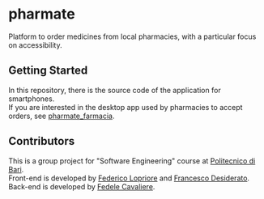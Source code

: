 # pharmate

Platform to order medicines from local pharmacies, with a particular focus on accessibility.

## Getting Started

In this repository, there is the source code of the application for smartphones.  
If you are interested in the desktop app used by pharmacies to accept orders, see [pharmate_farmacia](https://github.com/FLopriore/pharmate_farmacia).

## Contributors

This is a group project for "Software Engineering" course at [Politecnico di Bari](www.poliba.it).  
Front-end is developed by [Federico Lopriore](https://github.com/FLopriore) and [Francesco Desiderato](https://github.com/FrancescoDesiderato).
Back-end is developed by [Fedele Cavaliere](https://github.com/feddynventor).
